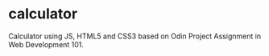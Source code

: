 # calculator
Calculator using JS, HTML5 and CSS3 based on Odin Project Assignment in Web Development 101. 
